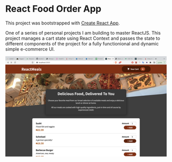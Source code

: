 
# React Food Order App

This project was bootstrapped with [Create React App](https://github.com/facebookincubator/create-react-app).

One of a series of personal projects I am building to master ReactJS.
This project manages a cart state using React Context and passes the state to different components of the project for a fully functionional and dynamic simple e-commerce UI.


![Logo](https://raw.githubusercontent.com/Promise111/React-Food-Order-App/master/src/assets/food-order-app.png)


